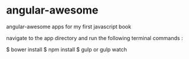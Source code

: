 # angular-awesome
angular-awesome apps for my first javascript book

navigate to the app directory and run the following terminal commands :

$ bower install
$ npm install
$ gulp or gulp watch
